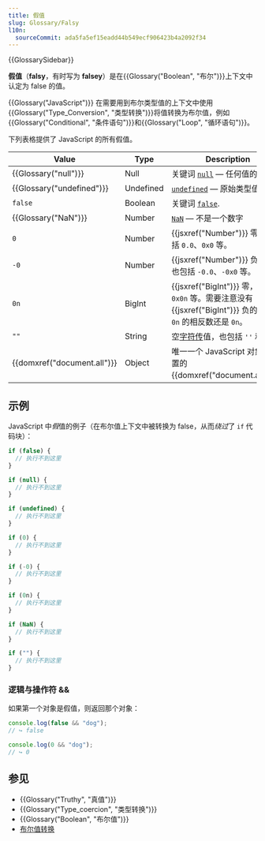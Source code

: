 ```yaml
---
title: 假值
slug: Glossary/Falsy
l10n:
  sourceCommit: ada5fa5ef15eadd44b549ecf906423b4a2092f34
---
```


{{GlossarySidebar}}

**假值**（**falsy**，有时写为 **falsey**）是在{{Glossary("Boolean", "布尔")}}上下文中认定为 false 的值。

{{Glossary("JavaScript")}} 在需要用到布尔类型值的上下文中使用{{Glossary("Type_Conversion", "类型转换")}}将值转换为布尔值，例如{{Glossary("Conditional", "条件语句")}}和{{Glossary("Loop", "循环语句")}}。

下列表格提供了 JavaScript 的所有假值。

| Value                       | Type      | Description                                                                                                     |
| --------------------------- | --------- | --------------------------------------------------------------------------------------------------------------- |
| {{Glossary("null")}}        | Null      | 关键词 [`null`](/zh-CN/docs/Web/JavaScript/Reference/Operators/null) — 任何值的缺失                             |
| {{Glossary("undefined")}}   | Undefined | [`undefined`](/zh-CN/docs/Web/JavaScript/Reference/Global_Objects/undefined) — 原始类型值                       |
| `false`                     | Boolean   | 关键词 [`false`](/zh-CN/docs/Web/JavaScript/Reference/Lexical_grammar#reserved_words).                          |
| {{Glossary("NaN")}}         | Number    | [`NaN`](/zh-CN/docs/Web/JavaScript/Reference/Global_Objects/NaN) — 不是一个数字                                 |
| `0`                         | Number    | {{jsxref("Number")}} 零，也包括 `0.0`、`0x0` 等。                                                               |
| `-0`                        | Number    | {{jsxref("Number")}} 负的零，也包括 `-0.0`、`-0x0` 等。                                                         |
| `0n`                        | BigInt    | {{jsxref("BigInt")}} 零，也包括 `0x0n` 等。需要注意没有 {{jsxref("BigInt")}} 负的零 —— `0n` 的相反数还是 `0n`。 |
| `""`                        | String    | 空[字符传](/zh-CN/docs/Web/JavaScript/Reference/Global_Objects/String)值，也包括 `''` 和 ` `` `。               |
| {{domxref("document.all")}} | Object    | 唯一一个 JavaScript 对象是内置的 {{domxref("document.all")}}。                                                  |

## 示例

JavaScript 中*假*值的例子（在布尔值上下文中被转换为 false，从而*绕过*了 `if` 代码块）：

```js
if (false) {
  // 执行不到这里
}

if (null) {
  // 执行不到这里
}

if (undefined) {
  // 执行不到这里
}

if (0) {
  // 执行不到这里
}

if (-0) {
  // 执行不到这里
}

if (0n) {
  // 执行不到这里
}

if (NaN) {
  // 执行不到这里
}

if ("") {
  // 执行不到这里
}
```

### 逻辑与操作符 &&

如果第一个对象是假值，则返回那个对象：

```js
console.log(false && "dog");
// ↪ false

console.log(0 && "dog");
// ↪ 0
```

## 参见

- {{Glossary("Truthy", "真值")}}
- {{Glossary("Type_coercion", "类型转换")}}
- {{Glossary("Boolean", "布尔值")}}
- [布尔值转换](/zh-CN/docs/Web/JavaScript/Reference/Global_Objects/Boolean#boolean_coercion)

